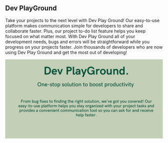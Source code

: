 ## Dev PlayGround

Take your projects to the next level with Dev Play Ground! Our easy-to-use platform makes communication simple for developers to share and collaborate faster. Plus, our project to-do list feature helps you keep focused on what matter most. With Dev Play Ground all of your development needs, bugs and errors will be straightforward while you progress on your projects faster. Join thousands of developers who are now using Dev Play Ground and get the most out of developing!

![DevPlayGround](devground.png)
